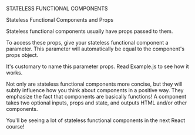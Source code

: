 STATELESS FUNCTIONAL COMPONENTS

Stateless Functional Components and Props

Stateless functional components usually have props passed to them.

To access these props, give your stateless functional component a parameter. This parameter will automatically be equal to the component's props object.

It's customary to name this parameter props. Read Example.js to see how it works.

Not only are stateless functional components more concise, but they will subtly influence how you think about components in a positive way. They emphasize the fact that components are basically functions! A component takes two optional inputs, props and state, and outputs HTML and/or other components.

You'll be seeing a lot of stateless functional components in the next React course!
